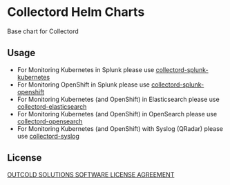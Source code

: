 # Collectord Helm Charts

Base chart for Collectord

## Usage

- For Monitoring Kubernetes in Splunk please use [collectord-splunk-kubernetes](../collectord-splunk-kubernetes/)
- For Monitoring OpenShift in Splunk please use [collectord-splunk-openshift](../collectord-splunk-openshift/)
- For Monitoring Kubernetes (and OpenShift) in Elasticsearch please use [collectord-elasticsearch](../collectord-elasticsearch/)
- For Monitoring Kubernetes (and OpenShift) in OpenSearch please use [collectord-opensearch](../collectord-opensearch/)
- For Monitoring Kubernetes (and OpenShift) with Syslog (QRadar) please use [collectord-syslog](../collectord-syslog/)

## License

[OUTCOLD SOLUTIONS SOFTWARE LICENSE AGREEMENT](https://www.outcoldsolutions.com/docs/license-agreement/)